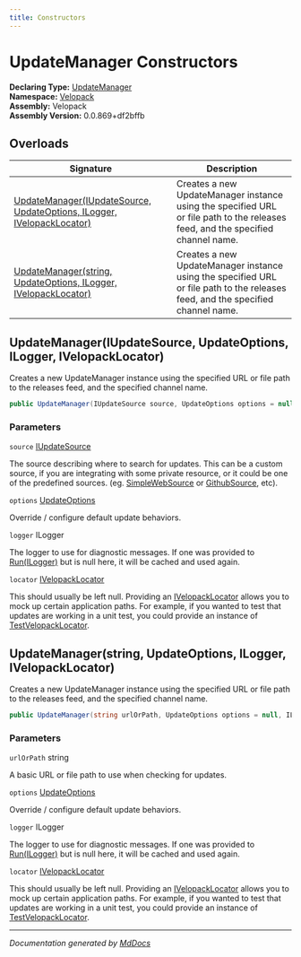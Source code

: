 ```yaml
---
title: Constructors
---
```

<!--  
  <auto-generated>   
    The contents of this file were generated by a tool.  
    Changes to this file may be list if the file is regenerated  
  </auto-generated>   
-->

# UpdateManager Constructors

**Declaring Type:** [UpdateManager](../index.md)  
**Namespace:** [Velopack](../../index.md)  
**Assembly:** Velopack  
**Assembly Version:** 0.0.869+df2bffb

## Overloads

| Signature                                                                                                                                    | Description                                                                                                                     |
| -------------------------------------------------------------------------------------------------------------------------------------------- | ------------------------------------------------------------------------------------------------------------------------------- |
| [UpdateManager(IUpdateSource, UpdateOptions, ILogger, IVelopackLocator)](#updatemanageriupdatesource-updateoptions-ilogger-ivelopacklocator) | Creates a new UpdateManager instance using the specified URL or file path to the releases feed, and the specified channel name. |
| [UpdateManager(string, UpdateOptions, ILogger, IVelopackLocator)](#updatemanagerstring-updateoptions-ilogger-ivelopacklocator)               | Creates a new UpdateManager instance using the specified URL or file path to the releases feed, and the specified channel name. |

## UpdateManager(IUpdateSource, UpdateOptions, ILogger, IVelopackLocator)

Creates a new UpdateManager instance using the specified URL or file path to the releases feed, and the specified channel name.

```csharp
public UpdateManager(IUpdateSource source, UpdateOptions options = null, ILogger logger = null, IVelopackLocator locator = null);
```

### Parameters

`source`  [IUpdateSource](../../Sources/IUpdateSource/index.md)

The source describing where to search for updates. This can be a custom source, if you are integrating with some private resource,             or it could be one of the predefined sources. (eg. [SimpleWebSource](../../Sources/SimpleWebSource/index.md) or [GithubSource](../../Sources/GithubSource/index.md), etc).

`options`  [UpdateOptions](../../UpdateOptions/index.md)

Override \/ configure default update behaviors.

`logger`  ILogger

The logger to use for diagnostic messages. If one was provided to [Run(ILogger)](../../VelopackApp/methods/Run.md) but is null here,              it will be cached and used again.

`locator`  [IVelopackLocator](../../Locators/IVelopackLocator/index.md)

This should usually be left null. Providing an [IVelopackLocator](../../Locators/IVelopackLocator/index.md) allows you to mock up certain application paths.              For example, if you wanted to test that updates are working in a unit test, you could provide an instance of [TestVelopackLocator](../../Locators/TestVelopackLocator/index.md). 

## UpdateManager(string, UpdateOptions, ILogger, IVelopackLocator)

Creates a new UpdateManager instance using the specified URL or file path to the releases feed, and the specified channel name.

```csharp
public UpdateManager(string urlOrPath, UpdateOptions options = null, ILogger logger = null, IVelopackLocator locator = null);
```

### Parameters

`urlOrPath`  string

A basic URL or file path to use when checking for updates.

`options`  [UpdateOptions](../../UpdateOptions/index.md)

Override \/ configure default update behaviors.

`logger`  ILogger

The logger to use for diagnostic messages. If one was provided to [Run(ILogger)](../../VelopackApp/methods/Run.md) but is null here,              it will be cached and used again.

`locator`  [IVelopackLocator](../../Locators/IVelopackLocator/index.md)

This should usually be left null. Providing an [IVelopackLocator](../../Locators/IVelopackLocator/index.md) allows you to mock up certain application paths.              For example, if you wanted to test that updates are working in a unit test, you could provide an instance of [TestVelopackLocator](../../Locators/TestVelopackLocator/index.md). 

___

*Documentation generated by [MdDocs](https://github.com/ap0llo/mddocs)*
